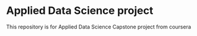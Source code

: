 # Applied Data Science project
This repository is for Applied Data Science Capstone project from coursera
